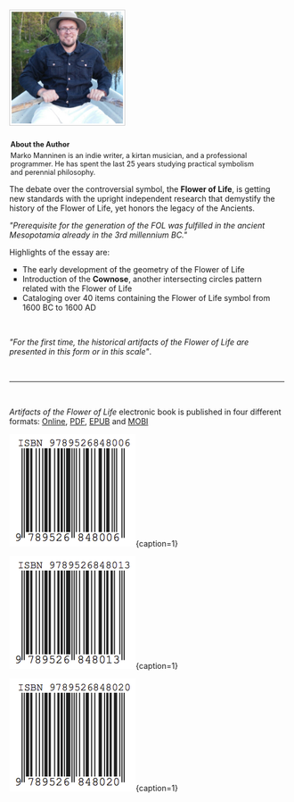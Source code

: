 <!-- pagebreak -->

<!-- pagewrapper -->

<br/>
<br/>
<br/>
<br/>

<div class="author">

<img src="/media/marko.jpg" width="200" style="border:1px solid #CCC; padding: 3px;"/>

<p style="font-size: 90%; width: 90%; padding-left: 2px"><b style="display: inline-block; padding: 10px 0 5px 0">About the Author</b><br/>Marko Manninen is an indie writer, a kirtan musician, and a professional programmer. He has spent the last 25 years studying practical symbolism and perennial philosophy.</p>

</div>

<div style="padding: 0 0 0 25px; right: 25px; position: relative;">

<p>
The debate over the controversial symbol, the <b>Flower of Life</b>, is getting new standards with the upright independent research that demystify the history of the Flower of Life, yet honors the legacy of the Ancients.
</p>

<p>
<i>"Prerequisite for the generation of the FOL was fulfilled in the ancient Mesopotamia already in the 3rd millennium BC."</i>
</p>

<p>Highlights of the essay are:</p>

<ul>
	<li style="list-style: square;">The early development of the geometry of the Flower of Life</li>
	<li style="list-style: square;">Introduction of the <b>Cownose</b>, another intersecting circles pattern related with the Flower of Life</li>
	<li style="list-style: square;">Cataloging over 40 items containing the Flower of Life symbol from 1600 BC to 1600 AD</li>
</ul>

<br/>

<p>
<i>"For the first time, the historical artifacts of the Flower of Life are presented in this form or in this scale"</i>.
</p>

</div>

<br/>

<hr style="width:98%"/>

<br/>

*Artifacts of the Flower of Life* electronic book is published in four different formats: [Online](http://artifacts.flowerofliferesearch.com/), [PDF](http://www.gitbook.com/download/pdf/book/markomanninen/artifacts-of-the-flower-of-life), [EPUB](http://www.gitbook.com/download/epub/book/markomanninen/artifacts-of-the-flower-of-life) and [MOBI](http://www.gitbook.com/download/mobi/book/markomanninen/artifacts-of-the-flower-of-life)

<!-- endpagewrapper -->

![PDF](/media/978-952-68480-0-6/isbn.png){caption=1}

![EPUB](/media/978-952-68480-1-3/isbn.png){caption=1}

![MOBI](/media/978-952-68480-2-0/isbn.png){caption=1}

<div style="clear: both"></div>

